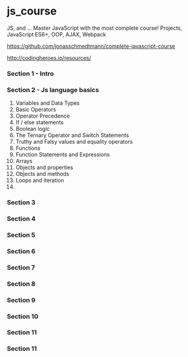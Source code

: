# js_course
JS, and ...
Master JavaScript with the most complete course! Projects, JavaScript ES6+, OOP, AJAX, Webpack

https://github.com/jonasschmedtmann/complete-javascript-course

http://codingheroes.io/resources/


### Section 1 - Intro

### Section 2 - Js language basics
1. Variables and Data Types
2. Basic Operators
3. Operator Precedence
4. If / else statements
5. Boolean logic
6. The Ternary Operator and Switch Statements
7. Truthy and Falsy values and equality operators
8. Functions
9. Function Statements and Expressions
10. Arrays
11. Objects and properties
12. Objects and methods
13. Loops and iteration
14. 

### Section 3

### Section 4

### Section 5

### Section 6

### Section 7

### Section 8

### Section 9

### Section 10

### Section 11

### Section 11